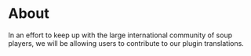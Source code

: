 # About
In an effort to keep up with the large international community of soup players, we will be allowing users to contribute to our plugin translations. 
